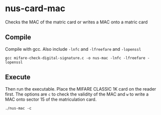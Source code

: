 # nus-card-mac
Checks the MAC of the matric card or writes a MAC onto a matric card

Compile
---------
Compile with gcc. Also include `-lnfc` and `-lfreefare` and `-lopenssl`

`gcc mifare-check-digital-signature.c -o nus-mac -lnfc -lfreefare -lopenssl`

Execute
--------
Then run the executable. Place the MIFARE CLASSIC 1K card on the reader first. The options are `c` to check the validity of the MAC and `w` to write a MAC onto sector 15 of the matriculation card.

`./nus-mac -c`
